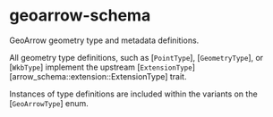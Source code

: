 # geoarrow-schema

GeoArrow geometry type and metadata definitions.

All geometry type definitions, such as [`PointType`], [`GeometryType`], or
[`WkbType`] implement the upstream
[`ExtensionType`][arrow_schema::extension::ExtensionType] trait.

Instances of type definitions are included within the variants on the
[`GeoArrowType`] enum.

